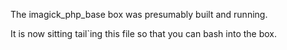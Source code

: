 The imagick_php_base box was presumably built and running.

It is now sitting tail`ing this file so that you can bash into the box.

